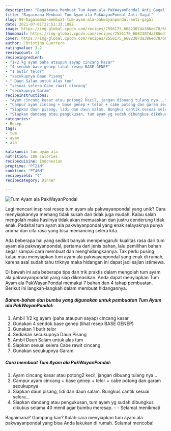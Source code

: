 ```yaml
---
description: "Bagaimana Membuat Tum Ayam ala PakWayanPondal Anti Gagal"
title: "Bagaimana Membuat Tum Ayam ala PakWayanPondal Anti Gagal"
slug: 99-bagaimana-membuat-tum-ayam-ala-pakwayanpondal-anti-gagal
date: 2021-07-01T22:51:33.188Z
image: https://img-global.cpcdn.com/recipes/2556175_6682307da386ed78/680x482cq70/tum-ayam-ala-pakwayanpondal-foto-resep-utama.jpg
thumbnail: https://img-global.cpcdn.com/recipes/2556175_6682307da386ed78/680x482cq70/tum-ayam-ala-pakwayanpondal-foto-resep-utama.jpg
cover: https://img-global.cpcdn.com/recipes/2556175_6682307da386ed78/680x482cq70/tum-ayam-ala-pakwayanpondal-foto-resep-utama.jpg
author: Christina Guerrero
ratingvalue: 3.2
reviewcount: 14
recipeingredient:
- "1/2 kg ayam paha ataupun sayap cincang kasar"
- "4 sendok base genep lihat resep BASE GENEP"
- "1 butir telor"
- "secukupnya Daun Pisang"
- " Daun Salam untuk alas tum"
- "sesuai selera Cabe rawit cincang"
- "secukupnya Garam"
recipeinstructions:
- "Ayam cincang kasar atau potong2 kecil, jangan dibuang tulang nya..."
- "Campur ayam cincang + base genep + telor + cabe potong dan garam secukupnya"
- "Siapkan daun pisang, lidi dan daun salam. Bungkus cantik sesuai selera..."
- "Siapkan dandang atau pengukusan, tum ayam yg sudah dibungkus dikukus selama 40 menit agar bumbu meresap.  Selamat menikmati"
categories:
- Resep
tags:
- tum
- ayam
- ala

katakunci: tum ayam ala 
nutrition: 180 calories
recipecuisine: Indonesian
preptime: "PT21M"
cooktime: "PT46M"
recipeyield: "4"
recipecategory: Dinner

---
```



![Tum Ayam ala PakWayanPondal](https://img-global.cpcdn.com/recipes/2556175_6682307da386ed78/680x482cq70/tum-ayam-ala-pakwayanpondal-foto-resep-utama.jpg)

Lagi mencari inspirasi resep tum ayam ala pakwayanpondal yang unik? Cara menyiapkannya memang tidak susah dan tidak juga mudah. Kalau salah mengolah maka hasilnya tidak akan memuaskan dan justru cenderung tidak enak. Padahal tum ayam ala pakwayanpondal yang enak selayaknya punya aroma dan cita rasa yang bisa memancing selera kita.



Ada beberapa hal yang sedikit banyak mempengaruhi kualitas rasa dari tum ayam ala pakwayanpondal, pertama dari jenis bahan, lalu pemilihan bahan segar sampai cara membuat dan menghidangkannya. Tak perlu pusing kalau mau menyiapkan tum ayam ala pakwayanpondal yang enak di rumah, karena asal sudah tahu triknya maka hidangan ini dapat jadi sajian istimewa.


Di bawah ini ada beberapa tips dan trik praktis dalam mengolah tum ayam ala pakwayanpondal yang siap dikreasikan. Anda dapat menyiapkan Tum Ayam ala PakWayanPondal memakai 7 bahan dan 4 tahap pembuatan. Berikut ini langkah-langkah dalam membuat hidangannya.

<!--inarticleads1-->

##### Bahan-bahan dan bumbu yang digunakan untuk pembuatan Tum Ayam ala PakWayanPondal:

1. Ambil 1/2 kg ayam (paha ataupun sayap) cincang kasar
1. Gunakan 4 sendok base genep (lihat resep BASE GENEP)
1. Gunakan 1 butir telor
1. Sediakan secukupnya Daun Pisang
1. Ambil  Daun Salam untuk alas tum
1. Siapkan sesuai selera Cabe rawit cincang
1. Gunakan secukupnya Garam




<!--inarticleads2-->

##### Cara membuat Tum Ayam ala PakWayanPondal:

1. Ayam cincang kasar atau potong2 kecil, jangan dibuang tulang nya...
1. Campur ayam cincang + base genep + telor + cabe potong dan garam secukupnya
1. Siapkan daun pisang, lidi dan daun salam. Bungkus cantik sesuai selera...
1. Siapkan dandang atau pengukusan, tum ayam yg sudah dibungkus dikukus selama 40 menit agar bumbu meresap. -  - Selamat menikmati




Bagaimana? Gampang kan? Itulah cara menyiapkan tum ayam ala pakwayanpondal yang bisa Anda lakukan di rumah. Selamat mencoba!
